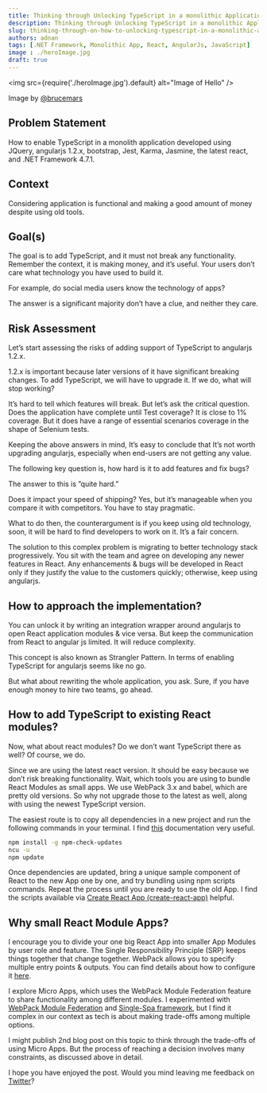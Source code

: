 ```yaml
---
title: Thinking through Unlocking TypeScript in a monolithic Application
description: Thinking through Unlocking TypeScript in a monolithic Application
slug: thinking-through-on-how-to-unlocking-typescript-in-a-monolithic-application
authors: adnan
tags: [.NET Framework, Monolithic App, React, AngularJs, JavaScript]
image : ./heroImage.jpg
draft: true
---
```

<head>
  <meta name="og:image" content="{require('./heroImage.jpg').default}" />
</head>

<img
src={require('./heroImage.jpg').default}
alt="Image of Hello"
/>

Image by [@brucemars](https://unsplash.com/@brucemars)


## Problem Statement
How to enable TypeScript in a monolith application developed using JQuery, angularjs 1.2.x, bootstrap, Jest, Karma, Jasmine, the latest react, and .NET Framework 4.7.1.
<!--truncate-->
## Context
Considering application is functional and making a good amount of money despite using old tools.
## Goal(s)
The goal is to add TypeScript, and it must not break any functionality. Remember the context, it is making money, and it’s useful. Your users don’t care what technology you have used to build it.

For example, do social media users know the technology of apps?

The answer is a significant majority don’t have a clue, and neither they care.

## Risk Assessment
Let’s start assessing the risks of adding support of TypeScript to angularjs 1.2.x.

1.2.x is important because later versions of it have significant breaking changes. To add TypeScript, we will have to upgrade it. If we do, what will stop working?

It’s hard to tell which features will break. But let’s ask the critical question. Does the application have complete until Test coverage? It is close to 1% coverage. But it does have a range of essential scenarios coverage in the shape of Selenium tests.

Keeping the above answers in mind, It’s easy to conclude that It’s not worth upgrading angularjs, especially when end-users are not getting any value.

The following key question is, how hard is it to add features and fix bugs?

The answer to this is ”quite hard.”

Does it impact your speed of shipping? Yes, but it’s manageable when you compare it with competitors. You have to stay pragmatic.

What to do then, the counterargument is if you keep using old technology, soon, it will be hard to find developers to work on it. It’s a fair concern.

The solution to this complex problem is migrating to better technology stack progressively. You sit with the team and agree on developing any newer features in React. Any enhancements & bugs will be developed in React only if they justify the value to the customers quickly; otherwise, keep using angularjs.

## How to approach the implementation?
You can unlock it by writing an integration wrapper around angularjs to open React application modules & vice versa. But keep the communication from React to angular js limited. It will reduce complexity.

This concept is also known as Strangler Pattern. In terms of enabling TypeScript for angularjs seems like no go.

But what about rewriting the whole application, you ask. Sure, if you have enough money to hire two teams, go ahead.

## How to add TypeScript to existing React modules?
Now, what about react modules? Do we don’t want TypeScript there as well? Of course, we do.

Since we are using the latest react version. It should be easy because we don’t risk breaking functionality. Wait, which tools you are using to bundle React Modules as small apps. We use WebPack 3.x and babel, which are pretty old versions. So why not upgrade those to the latest as well, along with using the newest TypeScript version.

The easiest route is to copy all dependencies in a new project and run the following commands in your terminal. I find [this](https://nodejs.dev/learn/update-all-the-nodejs-dependencies-to-their-latest-version) documentation very useful.



```bash
npm install -g npm-check-updates
ncu -u
npm update
```

Once dependencies are updated, bring a unique sample component of React to the new App one by one, and try bundling using npm scripts commands. Repeat the process until you are ready to use the old App. I find the scripts available via [Create React App (create-react-app)](https://create-react-app.dev/) helpful.

## Why small React Module Apps?

I encourage you to divide your one big React App into smaller App Modules by user role and feature. The Single Responsibility Principle (SRP) keeps things together that change together. WebPack allows you to specify multiple entry points & outputs. You can find details about how to configure it [here](https://webpack.js.org/concepts/#entry).

I explore Micro Apps, which uses the WebPack Module Federation feature to share functionality among different modules. I experimented with [WebPack Module Federation](https://webpack.js.org/concepts/module-federation/) and [Single-Spa framework](https://single-spa.js.org/), but I find it complex in our context as tech is about making trade-offs among multiple options.

I might publish 2nd blog post on this topic to think through the trade-offs of using Micro Apps. But the process of reaching a decision involves many constraints, as discussed above in detail.

I hope you have enjoyed the post. Would you mind leaving me feedback on [Twitter](https://twitter.com/madnan_rafiq)?
